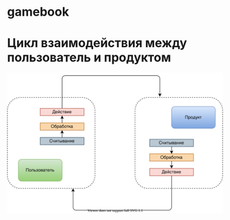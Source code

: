 # gamebook

# Цикл взаимодействия между пользователь и продуктом
![user-product interaction cycle](./documentation/user-product%20interaction%20cycle/user-product%20interaction%20cycle.svg)